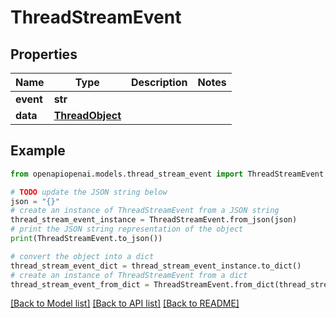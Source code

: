 # ThreadStreamEvent


## Properties

Name | Type | Description | Notes
------------ | ------------- | ------------- | -------------
**event** | **str** |  | 
**data** | [**ThreadObject**](ThreadObject.md) |  | 

## Example

```python
from openapiopenai.models.thread_stream_event import ThreadStreamEvent

# TODO update the JSON string below
json = "{}"
# create an instance of ThreadStreamEvent from a JSON string
thread_stream_event_instance = ThreadStreamEvent.from_json(json)
# print the JSON string representation of the object
print(ThreadStreamEvent.to_json())

# convert the object into a dict
thread_stream_event_dict = thread_stream_event_instance.to_dict()
# create an instance of ThreadStreamEvent from a dict
thread_stream_event_from_dict = ThreadStreamEvent.from_dict(thread_stream_event_dict)
```
[[Back to Model list]](../README.md#documentation-for-models) [[Back to API list]](../README.md#documentation-for-api-endpoints) [[Back to README]](../README.md)


